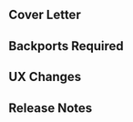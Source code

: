 <!--

See https://github.com/redpanda-data/redpanda/blob/dev/CONTRIBUTING.md##pull-request-description
for more details and examples of what is expected in a PR description.

-->

## Cover Letter

<!--

Content in this section is REQUIRED.

Describe, in plain language, the motivation behind the change (bug fix,
feature, improvement) in this PR and how the included commits address it.

Add the GitHub keyword `Fixes` to link to bug(s) this PR will fix, e.g.

  Fixes #ISSUE-NUMBER, Fixes #ISSUE-NUMBER, ...

If this PR is a backport, link to the original with `Backport of PR`, e.g.

  Backport of PR #PR-NUMBER

-->

## Backports Required

<!--

Content in this section is REQUIRED if this is a PR to `dev` branch.

If this PR needs backport, then list the branches to backport to, e.g.

  - [ ] v22.2.x
  - [ ] v22.1.x
  - [ ] v21.11.x

If this PR does not need backport, then list `none`, e.g.

  * none

-->

## UX Changes

<!--

Content in this section is OPTIONAL.

Describe, in plain language, how this PR affects an end-user. Explain
topic flags, configuration flags, command line flags, deprecation
policies, etc. that are added or modified. Don't ship user breaking
changes. Ask the @redpanda-data/product team if you need help with user
visible changes.

-->

## Release Notes

<!--

Content in this section is REQUIRED if the PR is not a backport PR.

Add one or more of the sub-sections with a short description bullet
point of the change, e.g.

  ### Bug Fixes

  * Short description of the bug fix if this is a PR to `dev` branch.

  ### Features

  * Short description of the feature. Explain how to configure.

  ### Improvements

  * Short description of how this PR improves existing behavior.

If the changes in this PR do not need to be mentioned in the release
notes, then don't add a sub-sction and simply list `none`, e.g.

  * none

-->
